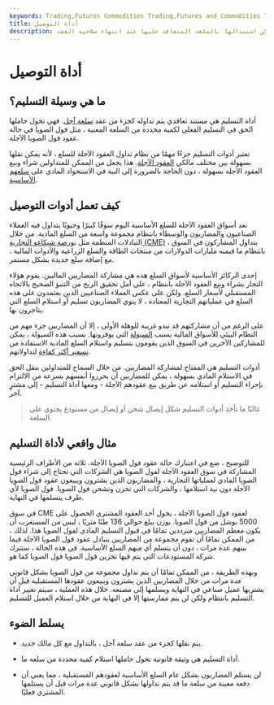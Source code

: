```yaml
---
keywords: Trading,Futures Commodities Trading,Futures and Commodities Trading
title: أداة التوصيل
description: أداة التسليم هي مستند يُمنح لصاحب جهة اتصال مستقبلية يمكن استبدالها بالسلعة المتعاقد عليها عند انتهاء صلاحية العقد.
---
```


# أداة التوصيل
## ما هي وسيلة التسليم؟

أداة التسليم هي مستند تعاقدي يتم تداوله كجزء من عقد [سلعة آجل](/commodityfuturescontract). فهي تخول حاملها الحق في التسليم الفعلي لكمية محددة من السلعة المعنية ، مثل فول الصويا في حالة عقود فول الصويا الآجلة.

تعتبر أدوات التسليم جزءًا مهمًا من نظام تداول العقود الآجلة للسلع ، لأنه يمكن نقلها بسهولة بين مختلف مالكي [العقود الآجلة](/futures). هذا يجعل من الممكن للمتداولين شراء وبيع العقود الآجلة بسهولة ، دون الحاجة بالضرورة إلى النية في الاستحواذ المادي على [سلعهم الأساسية](/underlying).

## كيف تعمل أدوات التوصيل

تعد أسواق العقود الآجلة للسلع الأساسية اليوم سوقًا كبيرًا وحيويًا يتداول فيه العملاء الصناعيون والمضاربون والوسطاء بانتظام مجموعة واسعة من السلع المادية. من خلال التبادلات المنظمة مثل [بورصة شيكاغو التجارية (CME)](/cme) ، يتداول المشاركون في السوق بانتظام ما قيمته مليارات الدولارات من منتجات الطاقة والسلع الزراعية والأدوات المالية ، مع إضافة سلع جديدة بشكل مستمر.

إحدى الركائز الأساسية لأسواق السلع هذه هي مشاركة المضاربين الماليين. يقوم هؤلاء التجار بشراء وبيع العقود الآجلة بانتظام ، على أمل تحقيق الربح من التنبؤ الصحيح بالاتجاه المستقبلي لأسعار السلع. ولكن على عكس العملاء الصناعيين الذين يعتمدون على هذه السلع في عملياتهم التجارية المعتادة ، لا ينوي المضاربون تسليم أو استلام السلع التي يتاجرون بها.

على الرغم من أن مشاركتهم قد تبدو غريبة للوهلة الأولى ، إلا أن المضاربين جزء مهم من النظام البيئي للأسواق المالية بسبب [السيولة](/liquidity) التي يوفرونها. بسبب هذه السيولة ، يمكن للمشاركين الآخرين في السوق الذين يقومون بتسليم واستلام السلع المادية الاستفادة من [تسعير أكثر كفاءة](/marketefficiency) لتداولاتهم.

أدوات التسليم هي المفتاح لمشاركة المضاربين. من خلال السماح للمتداولين بنقل الحق في الاستلام المادي بسهولة ، يمكن للمضاربين أن يحرروا أنفسهم بسرعة من الالتزام بإجراء التسليم أو استلامه عن طريق بيع عقودهم الآجلة - ومعها أداة التسليم - إلى مشترٍ آخر.

> غالبًا ما تأخذ أدوات التسليم شكل إيصال شحن أو إيصال من مستودع يحتوي على السلعة.

>

## مثال واقعي لأداة التسليم

للتوضيح ، ضع في اعتبارك حالة عقود فول الصويا الآجلة. ثلاثة من الأطراف الرئيسية المشاركة في سوق العقود الآجلة لفول الصويا هي الشركات التي تحتاج إلى شراء فول الصويا المادي لعملياتها التجارية ، والمضاربون الذين يشترون ويبيعون عقود فول الصويا الآجلة دون نية استلامها ، والشركات التي تخزن وتشحن فول الصويا. فول الصويا لأي طرف يتسلمها في النهاية.

في سوق CME لعقود فول الصويا الآجلة ، يخول أحد العقود المشتري الحصول على 5000 بوشل من فول الصويا. بوزن يبلغ حوالي 136 طنًا متريًا ، ليس من المستغرب أن يكون معظم المضاربين مترددين تمامًا في قبول التسليم المادي لفول الصويا هذا. لذلك ، من الممكن تمامًا أن تقوم مجموعة من المضاربين بتبادل عقود فول الصويا الآجلة فيما بينهم عدة مرات ، دون أن يتسلم أي منهم السلع الأساسية. في هذه الحالة ، ستترك شركة المستودعات التي يتم فيها تخزين فول الصويا فول الصويا كما هو.

وبهذه الطريقة ، من الممكن تمامًا أن يتم تداول مجموعة من فول الصويا بشكل قانوني عدة مرات من خلال المضاربين الذين يشترون ويبيعون عقودها المستقبلية قبل أن يشتريها عميل صناعي في النهاية ويسلمها إلى مصنعه. خلال هذه العملية ، سيتم تغيير أداة التسليم بانتظام ولكن لن يتم ممارستها إلا في النهاية من خلال استلام العميل للتسليم.

## يسلط الضوء

- يتم نقلها كجزء من عقد سلعة آجل ، بالتداول مع كل مالك جديد.

- أداة التسليم هي وثيقة قانونية تخول حاملها استلام كمية محددة من سلعة ما.

- لن يستلم المضاربون بشكل عام السلع الأساسية لعقودهم المستقبلية ، مما يعني أن دفعة معينة من سلعة ما قد يتم تداولها بشكل قانوني عدة مرات قبل أن يستلمها المشتري فعليًا.

